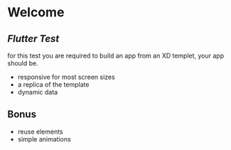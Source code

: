 # Welcome
## _Flutter Test_

for this test you are required to build an app from an XD templet, your app should be.

- responsive for most screen sizes
- a replica of the template
- dynamic data

## Bonus

- reuse elements
- simple animations

